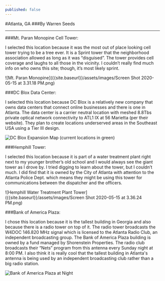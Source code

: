 ```yaml
---
published: false
---
```

#Atlanta, GA
###By Warren Seeds

---

###Mt. Paran Monopine Cell Tower:

I selected this location because it was the most out of place looking cell tower trying to be a tree ever. It is a Sprint tower that the neighborhood association allowed as long as it was “disguised”. The tower provides cell coverage and laughs to all those in the vicinity. I couldn’t really find much info on who owns this site; though, it’s most likely sprint.

![Mt. Paran Monopine]({{site.baseurl}}/assets/images/Screen Shot 2020-05-15 at 3.31.18 PM.png)


###DC Blox Data Center:

I selected this location because DC Blox is a relatively new company that owns data centers that connect online businesses and there is one in Atlanta. The data center is a carrier neutral location with meshed 8.8Tbs private optical network connectivity to ATL1 IX at 56 Marietta (per their website). They plan to create locations underserved areas in the Southeast USA using a Tier III design.

![DC Blox Expansion Map (current locations in green)]({{site.baseurl}}/https://siteselection.com/issues/2019/nov/images/map_2.jpg)

###Hemphill Tower:

I selected this location because it is part of a water treatment plant right next to my younger brother’s old school and I would always see the giant tower as I drove by. I tried digging to learn about the tower, but I couldn’t much. I did find that it is owned by the City of Atlanta with attention to the Atlanta Police Dept. which means they might be using this tower for communications between the dispatcher and the officers.

![Hemphill Water Treatment Plant Tower]({{site.baseurl}}/assets/images/Screen Shot 2020-05-15 at 3.36.24 PM.png)


###Bank of America Plaza:

I chose this location because it is the tallest building in Georgia and also because there is a radio tower on top of it. The radio tower broadcasts the W4DOC 146.820 MHz signal which is licensed to the Atlanta Radio Club, an independent broadcasting group. The Bank of America Plaza building is owned by a fund managed by Shorenstein Properties. The radio club broadcasts their “Nets” program from this antenna every Sunday night at 8:00 PM. I also think it is really cool that the tallest building in Atlanta's antenna is being used by an independent broadcasting club rather than a big radio station.

![Bank of America Plaza at Night]({{site.baseurl}}/https://www.atlantadowntown.com/_files/images/boaplaza_atlanta.jpg)